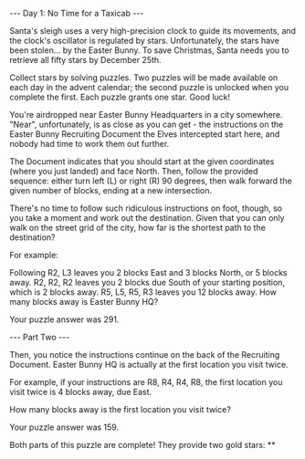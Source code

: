 --- Day 1: No Time for a Taxicab ---

Santa's sleigh uses a very high-precision clock to guide its movements,
and the clock's oscillator is regulated by stars. Unfortunately,
the stars have been stolen... by the Easter Bunny. To save Christmas,
Santa needs you to retrieve all fifty stars by December 25th.

Collect stars by solving puzzles. Two puzzles will be made available
on each day in the advent calendar; the second puzzle is unlocked when
you complete the first. Each puzzle grants one star. Good luck!

You're airdropped near Easter Bunny Headquarters in a city somewhere.
"Near", unfortunately, is as close as you can get - the instructions
on the Easter Bunny Recruiting Document the Elves intercepted start
here, and nobody had time to work them out further.

The Document indicates that you should start at the given coordinates
(where you just landed) and face North. Then, follow the provided
sequence: either turn left (L) or right (R) 90 degrees, then walk
forward the given number of blocks, ending at a new intersection.

There's no time to follow such ridiculous instructions on foot, though,
so you take a moment and work out the destination. Given that you can
only walk on the street grid of the city, how far is the shortest path
to the destination?

For example:

Following R2, L3 leaves you 2 blocks East and 3 blocks North, or 5 blocks away.
R2, R2, R2 leaves you 2 blocks due South of your starting position, which is 2 blocks away.
R5, L5, R5, R3 leaves you 12 blocks away.
How many blocks away is Easter Bunny HQ?

Your puzzle answer was 291.

--- Part Two ---

Then, you notice the instructions continue on the back of the Recruiting Document.
Easter Bunny HQ is actually at the first location you visit twice.

For example, if your instructions are R8, R4, R4, R8, the first location you visit twice is 4 blocks away, due East.

How many blocks away is the first location you visit twice?

Your puzzle answer was 159.

Both parts of this puzzle are complete! They provide two gold stars: **

